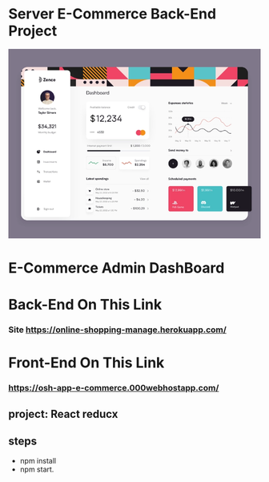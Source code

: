 
# Server E-Commerce Back-End Project
![I am GitHub Readme Generator's creator](public/dashboard.webp)
# E-Commerce Admin DashBoard
# Back-End On This Link
### Site https://online-shopping-manage.herokuapp.com/
# Front-End On This Link
### https://osh-app-e-commerce.000webhostapp.com/

## project: React reducx

## steps
- npm install
- npm start.

